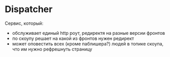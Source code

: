 # Dispatcher

Сервис, который:
* обслуживает единый http роут, редиректя на разные версии фронтов
* по скоупу решает на какой из фронтов нужен редирект
* может оповестить всех (кроме паблишера?) людей в топике скоупа, что им нужно рефрешнуть страницу
